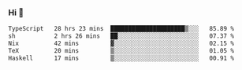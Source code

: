 ### Hi 👋

<!--START_SECTION:waka-->

```txt
TypeScript   28 hrs 23 mins  █████████████████████▒░░░   85.89 %
sh           2 hrs 26 mins   ██░░░░░░░░░░░░░░░░░░░░░░░   07.37 %
Nix          42 mins         ▓░░░░░░░░░░░░░░░░░░░░░░░░   02.15 %
TeX          20 mins         ▒░░░░░░░░░░░░░░░░░░░░░░░░   01.05 %
Haskell      17 mins         ▒░░░░░░░░░░░░░░░░░░░░░░░░   00.91 %
```

<!--END_SECTION:waka-->
